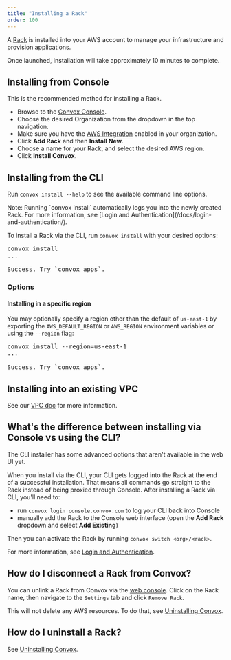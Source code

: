 ```yaml
---
title: "Installing a Rack"
order: 100
---
```


A [Rack](/docs/rack) is installed into your AWS account to manage your infrastructure and provision applications.

Once launched, installation will take approximately 10 minutes to complete.

## Installing from Console

This is the recommended method for installing a Rack.

* Browse to the [Convox Console](https://console.convox.com/).
* Choose the desired Organization from the dropdown in the top navigation.
* Make sure you have the [AWS Integration](/docs/aws-integration) enabled in your organization.
* Click **Add Rack** and then **Install New**.
* Choose a name for your Rack, and select the desired AWS region.
* Click **Install Convox**.

## Installing from the CLI

Run `convox install --help` to see the available command line options.

<div class="block-callout block-show-callout type-info" markdown="1">
Note: Running `convox install` automatically logs you into the newly created Rack. For more information, see [Login and Authentication](/docs/login-and-authentication/).

</div>

To install a Rack via the CLI, run `convox install` with your desired options:

<pre class="terminal">
<span class="command">convox install</span>
...

Success. Try `convox apps`.
</pre>

### Options

#### Installing in a specific region

You may optionally specify a region other than the default of `us-east-1` by exporting the `AWS_DEFAULT_REGION` or `AWS_REGION` environment variables or using the `--region` flag:

<pre class="terminal">
<span class="command">convox install --region=us-east-1</span>
...

Success. Try `convox apps`.
</pre>


## Installing into an existing VPC

See our [VPC doc](/docs/vpc-configurations#installing-into-an-existing-vpc) for more information.

## What's the difference between installing via Console vs using the CLI?

The CLI installer has some advanced options that aren't available in the web UI yet.

When you install via the CLI, your CLI gets logged into the Rack at the end of a successful installation. That means all commands go straight to the Rack instead of being proxied through Console. After installing a Rack via CLI, you'll need to:

- run `convox login console.convox.com` to log your CLI back into Console
- manually add the Rack to the Console web interface (open the **Add Rack** dropdown and select **Add Existing**)

Then you can activate the Rack by running `convox switch <org>/<rack>`.

For more information, see [Login and Authentication](/docs/login-and-authentication/).

## How do I disconnect a Rack from Convox?

You can unlink a Rack from Convox via the [web console](https://console.convox.com/). Click on the Rack name, then navigate to the `Settings` tab and click `Remove Rack`.

This will not delete any AWS resources. To do that, see [Uninstalling Convox](/docs/uninstalling-convox/).

## How do I uninstall a Rack?

See [Uninstalling Convox](/docs/uninstalling-convox/).
